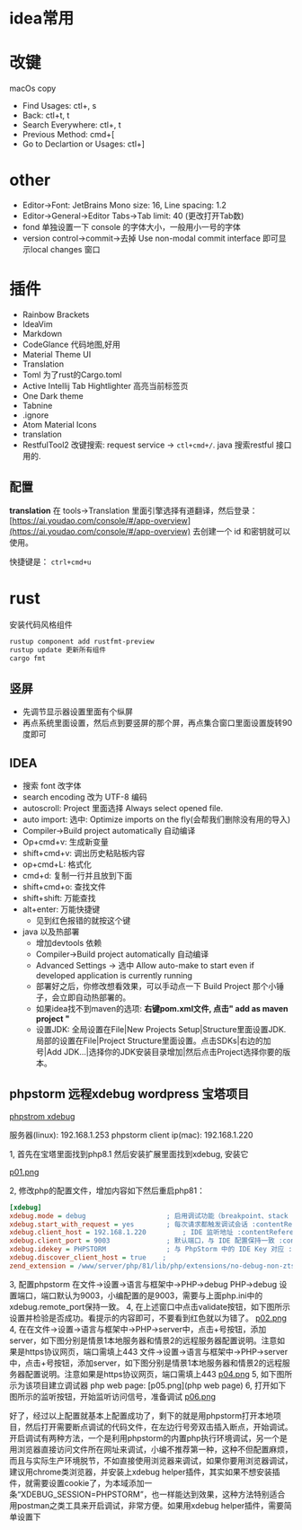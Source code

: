 # idea常用 

# 改键

macOs copy

- Find Usages: ctl+\, s
- Back: ctl+t, t
- Search Everywhere: ctl+\, t
- Previous Method: cmd+[
- Go to Declartion or Usages: ctl+]

# other
- Editor->Font: JetBrains Mono  size: 16, Line spacing: 1.2
- Editor->General->Editor Tabs->Tab limit: 40 (更改打开Tab数)
- fond 单独设置一下 console 的字体大小，一般用小一号的字体
- version control->commit->去掉 Use non-modal commit interface 即可显示local changes 窗口


# 插件

- Rainbow Brackets
- IdeaVim
- Markdown
- CodeGlance 代码地图,好用
- Material Theme UI
- Translation
- Toml 为了rust的Cargo.toml
- Active Intellij Tab Hightlighter 高亮当前标签页
- One Dark theme
- Tabnine
- .ignore
- Atom Material Icons
- translation
- RestfulTool2 改键搜索: request service -> `ctl+cmd+/`. java 搜索restful 接口用的.

## 配置

**translation**
 在 tools->Translation 里面引擎选择有道翻译，然后登录：[https://ai.youdao.com/console/#/app-overview](https://ai.youdao.com/console/#/app-overview) 去创建一个 id 和密钥就可以使用。


快捷键是： `ctrl+cmd+u`

# rust

安装代码风格组件 
```bash
rustup component add rustfmt-preview
rustup update 更新所有组件 
cargo fmt
```

## 竖屏

- 先调节显示器设置里面有个纵屏
- 再点系统里面设置，然后点到要竖屏的那个屏，再点集合窗口里面设置旋转90度即可


## IDEA

- 搜索 font 改字体
- search encoding 改为 UTF-8 编码
- autoscroll: Project 里面选择 Always select opened file.
- auto import: 选中: Optimize imports on the fly(会帮我们删除没有用的导入)
- Compiler->Build project automatically 自动编译
- Op+cmd+v: 生成新变量
- shift+cmd+v: 调出历史粘贴板内容
- op+cmd+L: 格式化
- cmd+d: 复制一行并且放到下面
- shift+cmd+o: 查找文件
- shift+shift: 万能查找
- alt+enter: 万能快捷键
  * 见到红色报错的就按这个键
- java 以及热部署
  * 增加devtools 依赖
  * Compiler->Build project automatically 自动编译
  * Advanced Settings -> 选中 Allow auto-make to start even if developed application is currently running
  * 部署好之后，你修改想看效果，可以手动点一下 Build Project 那个小锤子，会立即自动热部署的。
  * 如果idea找不到maven的选项: **右键pom.xml文件, 点击" add as maven project "**
  * 设置JDK: 全局设置在File|New Projects Setup|Structure里面设置JDK. 局部的设置在File|Project Structure里面设置。点击SDKs|右边的加号|Add JDK...|选择你的JDK安装目录增加|然后点击Project选择你要的版本。

## phpstorm 远程xdebug wordpress 宝塔项目

[phpstrom xdebug](https://www.cnblogs.com/eminer/p/17247178.html)

服务器(linux): 192.168.1.253
phpstorm client ip(mac): 192.168.1.220

1, 首先在宝塔里面找到php8.1 然后安装扩展里面找到xdebug, 安装它

[p01.png](p01)

2, 修改php的配置文件，增加内容如下然后重启php81：

```ini
[xdebug]
xdebug.mode = debug                    ; 启用调试功能（breakpoint、stack trace） :contentReference[oaicite:4]{index=4}
xdebug.start_with_request = yes        ; 每次请求都触发调试会话 :contentReference[oaicite:5]{index=5}
xdebug.client_host = 192.168.1.220         ; IDE 监听地址 :contentReference[oaicite:6]{index=6}
xdebug.client_port = 9003              ; 默认端口，与 IDE 配置保持一致 :contentReference[oaicite:7]{index=7}
xdebug.idekey = PHPSTORM               ; 与 PhpStorm 中的 IDE Key 对应 :contentReference[oaicite:8]{index=8}
xdebug.discover_client_host = true    ; 
zend_extension = /www/server/php/81/lib/php/extensions/no-debug-non-zts-20210902/xdebug.so
```

3, 配置phpstorm 在文件->设置->语言与框架中->PHP->debug PHP->debug 设置端口，端口默认为9003，小编配置的是9003，需要与上面php.ini中的xdebug.remote_port保持一致。
4, 在上述窗口中点击validate按钮，如下图所示设置并检验是否成功。看提示的内容即可，不要看到红色就以为错了。
[p02.png](validate)
4, 在在文件->设置->语言与框架中->PHP->server中，点击+号按钮，添加server，如下图分别是情景1本地服务器和情景2的远程服务器配置说明。注意如果是https协议网页，端口需填上443 文件->设置->语言与框架中->PHP->server中，点击+号按钮，添加server，如下图分别是情景1本地服务器和情景2的远程服务器配置说明。注意如果是https协议网页，端口需填上443 
[p04.png](servers)
5, 如下图所示为该项目建立调试器 php web page:
[p05.png](php web page)
6, 打开如下图所示的监听按钮，开始监听访问信号，准备调试
[p06.png](debug)

好了，经过以上配置就基本上配置成功了，剩下的就是用phpstorm打开本地项目，然后打开需要断点调试的代码文件，在左边行号旁双击插入断点，开始调试。开启调试有两种方法，一个是利用phpstorm的内置php执行环境调试，另一个是用浏览器直接访问文件所在网址来调试，小编不推荐第一种，这种不但配置麻烦，而且与实际生产环境脱节，不如直接使用浏览器来调试，如果你要用浏览器调试，建议用chrome类浏览器，并安装上xdebug helper插件，其实如果不想安装插件，就需要设置cookie了，为本域添加一条“XDEBUG_SESSION=PHPSTORM”，也一样能达到效果，这种方法特别适合用postman之类工具来开启调试，非常方便。如果用xdebug helper插件，需要简单设置下
